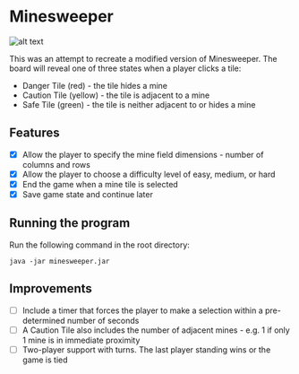 # Minesweeper

![alt text](https://i.imgur.com/Gcrl9ci.png "Minesweeper screenshot")

This was an attempt to recreate a modified version of Minesweeper. The board will reveal one of three states when a player clicks a tile:
* Danger Tile (red) - the tile hides a mine
* Caution Tile (yellow) - the tile is adjacent to a mine
* Safe Tile (green) - the tile is neither adjacent to or hides a mine

## Features
- [x] Allow the player to specify the mine field dimensions - number of columns and rows
- [x] Allow the player to choose a difficulty level of easy, medium, or hard
- [x] End the game when a mine tile is selected
- [x] Save game state and continue later

## Running the program
Run the following command in the root directory:
```
java -jar minesweeper.jar
```

## Improvements
- [ ] Include a timer that forces the player to make a selection within a pre-determined number of seconds
- [ ] A Caution Tile also includes the number of adjacent mines - e.g. 1 if only 1 mine is in immediate proximity
- [ ] Two-player support with turns. The last player standing wins or the game is tied
